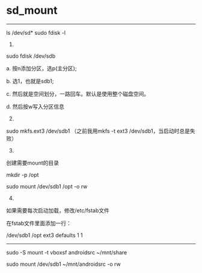 # sd_mount
----------------------------------------------------------------

ls /dev/sd*
sudo fdisk -l

1.

sudo fdisk /dev/sdb

a. 按n添加分区，选p(主分区);

b. 选1，也就是sdb1;

c. 然后就是空间划分，一路回车。默认是使用整个磁盘空间。

d. 然后按w写入分区信息

2.

sudo mkfs.ext3 /dev/sdb1  （之前我用mkfs -t ext3 /dev/sdb1，当启动时总是失败）

3.

创建需要mount的目录

mkdir -p /opt

sudo mount /dev/sdb1 /opt -o rw

4.

如果需要每次启动加载，修改/etc/fstab文件

在fstab文件里面添加一行：

/dev/sdb1 /opt ext3 defaults 1 1

--------------------------------------------------------

sudo -S mount -t vboxsf androidsrc ~/mnt/share

sudo mount /dev/sdb1 ~/mnt/androidsrc -o rw
